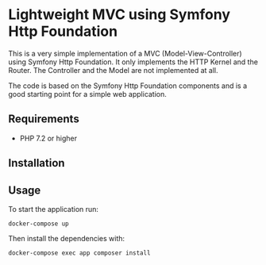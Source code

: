 # Lightweight MVC using Symfony Http Foundation

This is a very simple implementation of a MVC (Model-View-Controller)
using Symfony Http Foundation. It only implements the HTTP Kernel and the
Router. The Controller and the Model are not implemented at all.

The code is based on the Symfony Http Foundation components and is a good
starting point for a simple web application.

## Requirements

* PHP 7.2 or higher

## Installation

## Usage

To start the application run:

    docker-compose up

Then install the dependencies with:

    docker-compose exec app composer install
